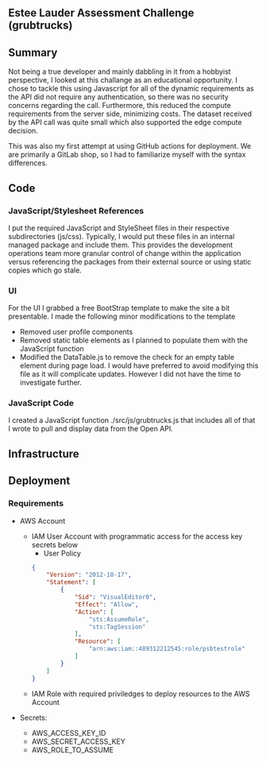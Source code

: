## Estee Lauder Assessment Challenge (grubtrucks)

## Summary

Not being a true developer and mainly dabbling in it from a hobbyist perspective, I looked at this challange as an educational opportunity.
I chose to tackle this using Javascript for all of the dynamic requirements as the API did not require any authentication, so there was no security concerns regarding the call.
Furthermore, this reduced the compute requirements from the server side, minimizing costs. The dataset received by the API call was quite small which also supported the edge compute decision.

This was also my first attempt at using GitHub actions for deployment.
We are primarily a GitLab shop, so I had to familiarize myself with the syntax differences.

## Code

### JavaScript/Stylesheet References

I put the required JavaScript and StyleSheet files in their respective subdirectories (js/css).
Typically, I would put these files in an internal managed package and include them. 
This provides the development operations team more granular control of change within the application versus 
referencing the packages from their external source or using static copies which go stale.

### UI

For the UI I grabbed a free BootStrap template to make the site a bit presentable. 
I made the following minor modifications to the template
* Removed user profile components
* Removed static table elements as I planned to populate them with the JavaScript function
* Modified the DataTable.js to remove the check for an empty table element during page load. I would have preferred to avoid modifying this file as it will complicate updates. However I did not have the time to investigate further.

### JavaScript Code

I created a JavaScript function ./src/js/grubtrucks.js that includes all of that I wrote to pull and display data from the Open API.

## Infrastructure

## Deployment

### Requirements

* AWS Account
    * IAM User Account with programmatic access for the access key secrets below
        * User Policy
        ````JSON
        {
            "Version": "2012-10-17",
            "Statement": [
                {
                    "Sid": "VisualEditor0",
                    "Effect": "Allow",
                    "Action": [
                        "sts:AssumeRole",
                        "sts:TagSession"
                    ],
                    "Resource": [
                        "arn:aws:iam::489312212545:role/psbtestrole"
                    ]
                }
            ]
        }
        ````
    * IAM Role with required priviledges to deploy resources to the AWS Account

* Secrets:
    * AWS_ACCESS_KEY_ID
    * AWS_SECRET_ACCESS_KEY
    * AWS_ROLE_TO_ASSUME
